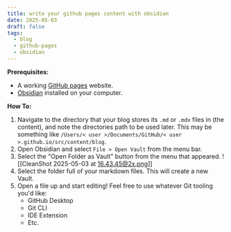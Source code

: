 ```yaml
---
title: write your github pages content with obsidian
date: 2025-05-03
draft: false
tags:
  - blog
  - github-pages
  - obsidian
---
```

**Prerequisites:**

- A working [GitHub pages](https://docs.github.com/en/pages/quickstart) website.
- [Obsidian](https://obsidian.md) installed on your computer.

**How To:**

1. Navigate to the directory that your blog stores its `.md` or `.mdx` files in (the content), and note the directories path to be used later.
This may be something like `/Users/< user >/Documents/GitHub/< user >.github.io/src/content/blog`.
2. Open Obsidian and select `File > Open Vault` from the menu bar.
3. Select the "Open Folder as Vault" button from the menu that appeared.
![[CleanShot 2025-05-03 at 16.43.45@2x.png]]
4. Select the folder full of your markdown files. This will create a new Vault.
5. Open a file up and start editing! Feel free to use whatever Git tooling you'd like:
	- GitHub Desktop
	- Git CLI
	- IDE Extension
	- Etc.